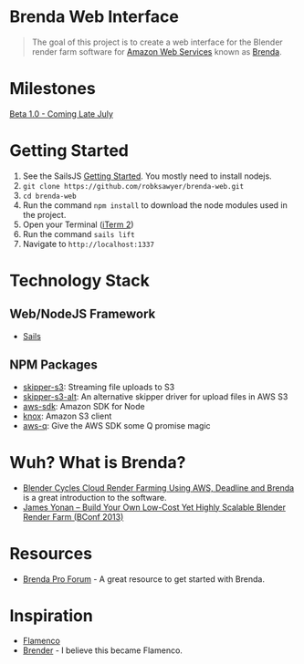 # Brenda Web Interface
> The goal of this project is to create a web interface for the Blender render farm software for [Amazon Web Services](http://aws.amazon.com/) known as [Brenda](https://github.com/jamesyonan/brenda).

# Milestones

[Beta 1.0 - Coming Late July](https://github.com/robksawyer/brenda-web/milestones/Beta%20Version%201.0)

# Getting Started

1. See the SailsJS [Getting Started](http://sailsjs.org/#!/getStarted). You mostly need to install nodejs.
1. `git clone https://github.com/robksawyer/brenda-web.git`
1. `cd brenda-web`
1. Run the command `npm install` to download the node modules used in the project.
1. Open your Terminal ([iTerm 2](https://www.iterm2.com/))
1. Run the command `sails lift`
1. Navigate to `http://localhost:1337`

# Technology Stack

## Web/NodeJS Framework
- [Sails](http://sailsjs.org)

## NPM Packages
- [skipper-s3](https://www.npmjs.com/package/skipper-s3): Streaming file uploads to S3
- [skipper-s3-alt](https://www.npmjs.com/package/skipper-s3-alt): An alternative skipper driver for upload files in AWS S3
- [aws-sdk](https://www.npmjs.com/package/aws-sdk): Amazon SDK for Node
- [knox](https://www.npmjs.com/package/knox): Amazon S3 client
- [aws-q](https://www.npmjs.com/package/aws-q): Give the AWS SDK some Q promise magic


# Wuh? What is Brenda?
- [Blender Cycles Cloud Render Farming Using AWS, Deadline and Brenda](https://www.youtube.com/watch?v=NkZ60lF-nKM) is a great introduction to the software.
- [James Yonan – Build Your Own Low-Cost Yet Highly Scalable Blender Render Farm (BConf 2013)](http://www.youtube.com/watch?v=_Oqo383uviw)

# Resources
- [Brenda Pro Forum](http://brendapro.com/forum/) - A great resource to get started with Brenda.

# Inspiration
- [Flamenco](http://www.flamenco.io/)
- [Brender](http://www.brender-farm.org/) - I believe this became Flamenco.
